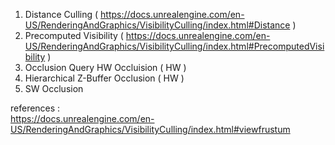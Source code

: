 
1. Distance Culling ( https://docs.unrealengine.com/en-US/RenderingAndGraphics/VisibilityCulling/index.html#Distance )     
2. Precomputed Visibility ( https://docs.unrealengine.com/en-US/RenderingAndGraphics/VisibilityCulling/index.html#PrecomputedVisibility )        
3. Occlusion Query HW Occluision ( HW )          
4. Hierarchical Z-Buffer Occlusion ( HW )        
5. SW Occlusion

references :     
https://docs.unrealengine.com/en-US/RenderingAndGraphics/VisibilityCulling/index.html#viewfrustum